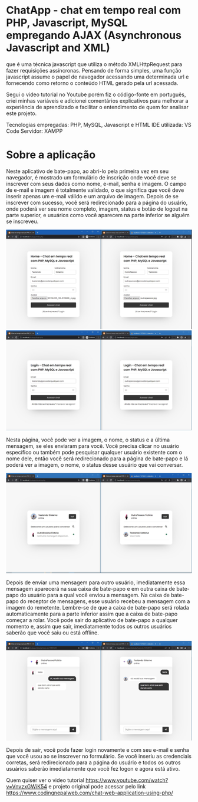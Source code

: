 # ChatApp - chat em tempo real com PHP, Javascript, MySQL empregando AJAX (Asynchronous Javascript and XML)
que é uma técnica javascript que utiliza o método XMLHttpRequest para fazer requisições assíncronas. Pensando de forma simples, uma função javascript assume o papel de navegador acessando uma determinada url e fornecendo como retorno o conteúdo HTML gerado pela url acessada.

Segui o video tutorial no Youtube porém fiz o código-fonte em português, criei minhas variáveis e adicionei comentários explicativos para melhorar a experiência de aprendizado e facilitar o entendimento de quem for analisar este projeto.

Tecnologias empregadas: PHP, MySQL, Javascript e HTML
IDE utilizada: VS Code
Servidor: XAMPP



# Sobre a aplicação
Neste aplicativo de bate-papo, ao abri-lo pela primeira vez em seu navegador, é mostrado um formulário de inscrição onde você deve se inscrever com seus dados como nome, e-mail, senha e imagem. O campo de e-mail e imagem é totalmente validado, o que significa que você deve inserir apenas um e-mail válido e um arquivo de imagem. Depois de se inscrever com sucesso, você será redirecionado para a página do usuário, onde poderá ver seu nome completo, imagem, status e botão de logout na parte superior, e usuários como você aparecem na parte inferior se alguém se inscreveu.

<img src="/prints/1.jpg"/> <img src="/prints/2.jpg"/>

Nesta página, você pode ver a imagem, o nome, o status e a última mensagem, se eles enviaram para você. Você precisa clicar no usuário específico ou também pode pesquisar qualquer usuário existente com o nome dele, então você será redirecionado para a página de bate-papo e lá poderá ver a imagem, o nome, o status desse usuário que vai conversar.

<img src="/prints/3.jpg"/>

Depois de enviar uma mensagem para outro usuário, imediatamente essa mensagem aparecerá na sua caixa de bate-papo e em outra caixa de bate-papo do usuário para a qual você enviou a mensagem. Na caixa de bate-papo do receptor de mensagens, esse usuário recebeu a mensagem com a imagem do remetente. Lembre-se de que a caixa de bate-papo será rolada automaticamente para a parte inferior assim que a caixa de bate-papo começar a rolar. Você pode sair do aplicativo de bate-papo a qualquer momento e, assim que sair, imediatamente todos os outros usuários saberão que você saiu ou está offline.

<img src="/prints/4.jpg"/>

Depois de sair, você pode fazer login novamente e com seu e-mail e senha que você usou ao se inscrever no formulário. Se você inseriu as credenciais corretas, será redirecionado para a página do usuário e todos os outros usuários saberão imediatamente que você fez logon e agora está ativo.

Quem quiser ver o video tutorial <https://www.youtube.com/watch?v=VnvzxGWiK54> e projeto original pode acessar pelo link <https://www.codingnepalweb.com/chat-web-application-using-php/>
